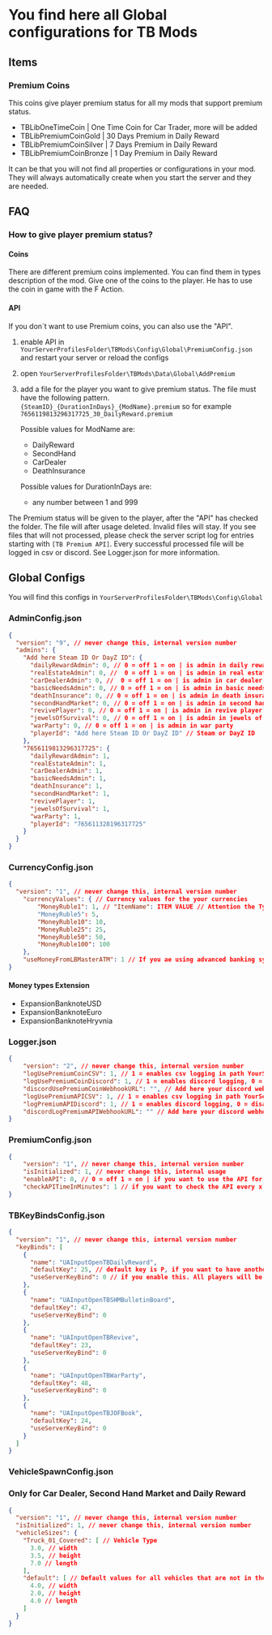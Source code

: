 # You find here all Global configurations for TB Mods

## Items

### Premium Coins

This coins give player premium status for all my mods that support premium status. 

- TBLibOneTimeCoin | One Time Coin for Car Trader, more will be added
- TBLibPremiumCoinGold | 30 Days Premium in Daily Reward
- TBLibPremiumCoinSilver | 7 Days Premium in Daily Reward
- TBLibPremiumCoinBronze | 1 Day Premium in Daily Reward

It can be that you will not find all properties or configurations in your mod. They will always automatically create when you start the server and they are needed.

## FAQ
### How to give player premium status?
#### Coins
There are different premium coins implemented. You can find them in types description of the mod. Give one of the coins to the player. He has to use the coin in game with the F Action.

#### API
If you don´t want to use Premium coins, you can also use the "API". 

1. enable API in `YourServerProfilesFolder\TBMods\Config\Global\PremiumConfig.json` and restart your server or reload the configs
2. open `YourServerProfilesFolder\TBMods\Data\Global\AddPremium`
3. add a file for the player you want to give premium status. The file must have the following pattern.
   `{SteamID}_{DurationInDays}_{ModName}.premium` so for example `7656119813296317725_30_DailyReward.premium`
    
    Possible values for ModName are: 
   - DailyReward
   - SecondHand
   - CarDealer
   - DeathInsurance

   Possible values for DurationInDays are: 
   - any number between 1 and 999

The Premium status will be given to the player, after the "API" has checked the folder. The file will after usage deleted. Invalid files will stay. If you see files that will not processed, please check the server script log for entries starting with `[TB Premium API]`.
Every successful processed file will be logged in csv or discord. See Logger.json for more information.

## Global Configs

You will find this configs in `YourServerProfilesFolder\TBMods\Config\Global`

### AdminConfig.json
````json lines
{
  "version": "9", // never change this, internal version number
  "admins": {
    "Add here Steam ID Or DayZ ID": {
      "dailyRewardAdmin": 0, // 0 = off 1 = on | is admin in daily reward mod
      "realEstateAdmin": 0, //  0 = off 1 = on | is admin in real estate mod
      "carDealerAdmin": 0, //  0 = off 1 = on | is admin in car dealer
      "basicNeedsAdmin": 0, // 0 = off 1 = on | is admin in basic needs
      "deathInsurance": 0, // 0 = off 1 = on | is admin in death insurance
      "secondHandMarket": 0, // 0 = off 1 = on | is admin in second hand market
      "revivePlayer": 0, // 0 = off 1 = on | is admin in revive player
      "jewelsOfSurvival": 0, // 0 = off 1 = on | is admin in jewels of survival
      "warParty": 0, // 0 = off 1 = on | is admin in war party
      "playerId": "Add here Steam ID Or DayZ ID" // Steam or DayZ ID
    },
    "7656119813296317725": {
      "dailyRewardAdmin": 1,
      "realEstateAdmin": 1,
      "carDealerAdmin": 1,
      "basicNeedsAdmin": 1,
      "deathInsurance": 1,
      "secondHandMarket": 1,
      "revivePlayer": 1,
      "jewelsOfSurvival": 1,
      "warParty": 1,
      "playerId": "765611328196317725"
    }
  }
}
````

### CurrencyConfig.json
````json lines
{
  "version": "1", // never change this, internal version number
    "currencyValues": { // Currency values for the your currencies
        "MoneyRuble1": 1, // "ItemName": ITEM VALUE // Attention the Typename is key sensitive
        "MoneyRuble5": 5,
        "MoneyRuble10": 10,
        "MoneyRuble25": 25,
        "MoneyRuble50": 50,
        "MoneyRuble100": 100
    },
    "useMoneyFromLBMasterATM": 1 // If you ae using advanced banking system from LBMaster, you can use to take the money from the ATM. 0 = disabled, 1 = enabled
} 
````

#### Money types Extension

- ExpansionBanknoteUSD
- ExpansionBanknoteEuro
- ExpansionBanknoteHryvnia
  
### Logger.json
```json lines
{
    "version": "2", // never change this, internal version number
    "logUsePremiumCoinCSV": 1, // 1 = enables csv logging in path YourServerProfilesFolder\TBMods\Logs\Global\playerSteamId, 0 = disabled Logs the premium coins usage on csv
    "logUsePremiumCoinDiscord": 1, // 1 = enables discord logging, 0 = disabled Logs the premium coins usage on discord
    "discordUsePremiumCoinWebhookURL": "", // Add here your discord webhook url
    "logUsePremiumAPICSV": 1, // 1 = enables csv logging in path YourServerProfilesFolder\TBMods\Logs\Global\playerSteamId, 0 = disabled Logs the premium coins usage on csv
    "logPremiumAPIDiscord": 1, // 1 = enables discord logging, 0 = disabled Logs the premium API usage on discord
    "discordLogPremiumAPIWebhookURL": "" // Add here your discord webhook url Logs the premium API usage on discord
}
```

### PremiumConfig.json
````json lines
{
    "version": "1", // never change this, internal version number
    "isInitialized": 1, // never change this, internal usage
    "enableAPI": 0, // 0 = off 1 = on | if you want to use the API for premium, set this value to 1 otherwise to 0
    "checkAPITimeInMinutes": 1 // if you want to check the API every x minutes, min value is 1
}
````

### TBKeyBindsConfig.json
````json lines
{
  "version": "1", // never change this, internal version number
  "keyBinds": [
    {
      "name": "UAInputOpenTBDailyReward",
      "defaultKey": 25, // default key is P, if you want to have another key, you can change it here. You can find the numbers in TBKeyCodeMatch.json
      "useServerKeyBind": 0 // if you enable this. All players will be forced to use your keybind and will have configured defaultKey
    },
    {
      "name": "UAInputOpenTBSHMBulletinBoard",
      "defaultKey": 47,
      "useServerKeyBind": 0
    },
    {
      "name": "UAInputOpenTBRevive",
      "defaultKey": 23,
      "useServerKeyBind": 0
    },
    {
      "name": "UAInputOpenTBWarParty",
      "defaultKey": 48,
      "useServerKeyBind": 0
    },
    {
      "name": "UAInputOpenTBJOFBook",
      "defaultKey": 24,
      "useServerKeyBind": 0
    }
  ]
}
````

### VehicleSpawnConfig.json
### Only for Car Dealer, Second Hand Market and Daily Reward
````json lines
{
  "version": "1", // never change this, internal version number
  "isInitialized": 1, // never change this, internal version number
  "vehicleSizes": {
    "Truck_01_Covered": [ // Vehicle Type
      3.0, // width
      3.5, // height
      7.0 // length
    ],
    "default": [ // Default values for all vehicles that are not in the list
      4.0, // width
      2.0, // height
      4.0 // length
    ]
  }
}
````

